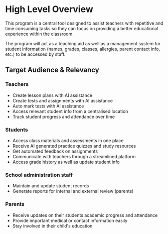 # High Level Overview
This program is a central tool designed to assist teachers with repetitive and time consuming tasks so they can focus on providing a better educational experience within the classroom.

The program will act as a teaching aid as well as a management system for student information (names, grades, classes, allergies, parent contact info, etc.) to be accessed by staff.

## Target Audience & Relevancy
### Teachers
- Create lesson plans with AI assistance
- Create tests and assignments with AI assistance
- Auto mark tests with AI assistance
- Access relevant student info from a centralised location
- Track student progress and attendance  over time
### Students
- Access class materials and assessments in one place
- Receive AI generated practice quizzes and study resources
- Get automated feedback on assignments
- Communicate with teachers through a streamlined platform
- Access grade history as well as update student info
### School administration staff
- Maintain and update student records
- Generate reports for internal and external review (parents)
### Parents
- Receive updates on their students academic progress and attendance
- Provide important medical or contact  information easily
- Stay involved in their child's education
